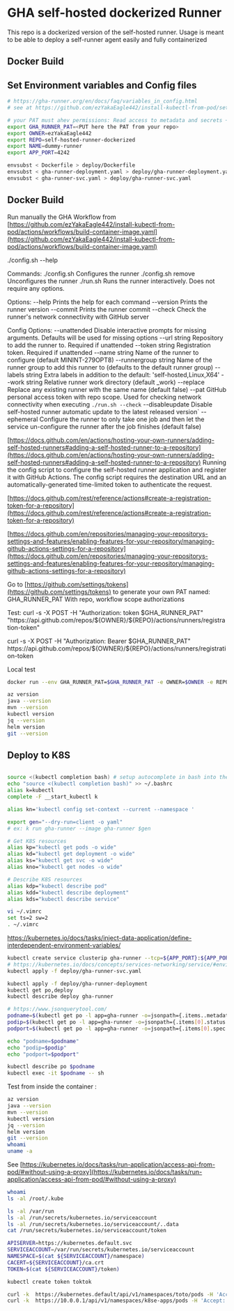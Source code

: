 # GHA self-hosted dockerized Runner
This repo is a dockerized version of the self-hosted runner. Usage is meant to be able to deploy a self-runner agent easily and fully containerized

## Docker Build

## Set Environment variables and Config files
```sh
# https://gha-runner.org/en/docs/faq/variables_in_config.html
# see at https://github.com/ezYakaEagle442/install-kubectl-from-pod/settings/actions/runners/new?arch=x64&os=linux

# your PAT must ahev permissions: Read access to metadata and secrets + Read and Write access to actions
export GHA_RUNNER_PAT=<PUT here the PAT from your repo>
export OWNER=ezYakaEagle442
export REPO=self-hosted-runner-dockerized
export NAME=dummy-runner
export APP_PORT=4242

envsubst < Dockerfile > deploy/Dockerfile
envsubst < gha-runner-deployment.yaml > deploy/gha-runner-deployment.yaml
envsubst < gha-runner-svc.yaml > deploy/gha-runner-svc.yaml
```

## Docker Build

Run manually the GHA Workflow from [https://github.com/ezYakaEagle442/install-kubectl-from-pod/actions/workflows/build-container-image.yaml](https://github.com/ezYakaEagle442/install-kubectl-from-pod/actions/workflows/build-container-image.yaml)

./config.sh --help

Commands:
 ./config.sh         Configures the runner
 ./config.sh remove  Unconfigures the runner
 ./run.sh            Runs the runner interactively. Does not require any options.

Options:
 --help     Prints the help for each command
 --version  Prints the runner version
 --commit   Prints the runner commit
 --check    Check the runner's network connectivity with GitHub server

Config Options:
 --unattended           Disable interactive prompts for missing arguments. Defaults will be used for missing options
 --url string           Repository to add the runner to. Required if unattended
 --token string         Registration token. Required if unattended
 --name string          Name of the runner to configure (default MININT-279OPT8)
 --runnergroup string   Name of the runner group to add this runner to (defaults to the default runner group)
 --labels string        Extra labels in addition to the default: 'self-hosted,Linux,X64'
 --work string          Relative runner work directory (default _work)
 --replace              Replace any existing runner with the same name (default false)
 --pat                  GitHub personal access token with repo scope. Used for checking network connectivity when executing `./run.sh --check`
 --disableupdate        Disable self-hosted runner automatic update to the latest released version`
 --ephemeral            Configure the runner to only take one job and then let the service un-configure the runner after the job finishes (default false)


[https://docs.github.com/en/actions/hosting-your-own-runners/adding-self-hosted-runners#adding-a-self-hosted-runner-to-a-repository](https://docs.github.com/en/actions/hosting-your-own-runners/adding-self-hosted-runners#adding-a-self-hosted-runner-to-a-repository)
Running the config script to configure the self-hosted runner application and register it with GitHub Actions. 
The config script requires the destination URL and an automatically-generated time-limited token to authenticate the request.

[https://docs.github.com/rest/reference/actions#create-a-registration-token-for-a-repository](https://docs.github.com/rest/reference/actions#create-a-registration-token-for-a-repository)

[https://docs.github.com/en/repositories/managing-your-repositorys-settings-and-features/enabling-features-for-your-repository/managing-github-actions-settings-for-a-repository](https://docs.github.com/en/repositories/managing-your-repositorys-settings-and-features/enabling-features-for-your-repository/managing-github-actions-settings-for-a-repository)


Go to [https://github.com/settings/tokens](https://github.com/settings/tokens) to generate your own PAT named: GHA_RUNNER_PAT
With repo, workflow scope authorizations

Test: 
curl -s -X POST -H "Authorization: token $GHA_RUNNER_PAT" "https://api.github.com/repos/${OWNER}/${REPO}/actions/runners/registration-token"

curl -s -X POST -H "Authorization: Bearer $GHA_RUNNER_PAT" https://api.github.com/repos/${OWNER}/${REPO}/actions/runners/registration-token

Local test
```sh
docker run --env GHA_RUNNER_PAT=$GHA_RUNNER_PAT -e OWNER=$OWNER -e REPO=$REPO -e NAME=$NAME -it pinpindock/self-hosted-runnner:latest  --

az version
java --version
mvn --version
kubectl version
jq --version
helm version
git --version
```



## Deploy to K8S

```sh

source <(kubectl completion bash) # setup autocomplete in bash into the current shell, bash-completion package should be installed first.
echo "source <(kubectl completion bash)" >> ~/.bashrc 
alias k=kubectl
complete -F __start_kubectl k

alias kn='kubectl config set-context --current --namespace '

export gen="--dry-run=client -o yaml" 
# ex: k run gha-runner --image gha-runner $gen

# Get K8S resources
alias kp="kubectl get pods -o wide"
alias kd="kubectl get deployment -o wide"
alias ks="kubectl get svc -o wide"
alias kno="kubectl get nodes -o wide"

# Describe K8S resources 
alias kdp="kubectl describe pod"
alias kdd="kubectl describe deployment"
alias kds="kubectl describe service"

vi ~/.vimrc
set ts=2 sw=2
. ~/.vimrc
```

https://kubernetes.io/docs/tasks/inject-data-application/define-interdependent-environment-variables/

```sh
kubectl create service clusterip gha-runner --tcp=${APP_PORT}:${APP_PORT} --dry-run=client -o yaml > gha-runner-svc.yaml
# https://kubernetes.io/docs/concepts/services-networking/service/#environment-variables
kubectl apply -f deploy/gha-runner-svc.yaml

kubectl apply -f deploy/gha-runner-deployment
kubectl get po,deploy
kubectl describe deploy gha-runner

# https://www.jsonquerytool.com/
podname=$(kubectl get po -l app=gha-runner -o=jsonpath={.items..metadata.name})
podip=$(kubectl get po -l app=gha-runner -o=jsonpath={.items[0].status.podIP})
podport=$(kubectl get po -l app=gha-runner -o=jsonpath={.items[0].spec.containers[0].ports[0].containerPort})

echo "podname=$podname"
echo "podip=$podip"
echo "podport=$podport"

kubectl describe po $podname
kubectl exec -it $podname -- sh
```

Test from inside the container :
```sh
az version
java --version
mvn --version
kubectl version
jq --version
helm version
git --version
whoami
uname -a
```


See [https://kubernetes.io/docs/tasks/run-application/access-api-from-pod/#without-using-a-proxy](https://kubernetes.io/docs/tasks/run-application/access-api-from-pod/#without-using-a-proxy)
```sh
whoami
ls -al /root/.kube

ls -al /var/run
ls -al /run/secrets/kubernetes.io/serviceaccount
ls -al /run/secrets/kubernetes.io/serviceaccount/..data
cat /run/secrets/kubernetes.io/serviceaccount/token

APISERVER=https://kubernetes.default.svc
SERVICEACCOUNT=/var/run/secrets/kubernetes.io/serviceaccount
NAMESPACE=$(cat ${SERVICEACCOUNT}/namespace)
CACERT=${SERVICEACCOUNT}/ca.crt
TOKEN=$(cat ${SERVICEACCOUNT}/token)

kubectl create token toktok 

curl -k  https://kubernetes.default/api/v1/namespaces/toto/pods -H 'Accept: application/json' -H "Authorization: Bearer $TOKEN"
curl -k  https://10.0.0.1/api/v1/namespaces/k8se-apps/pods -H 'Accept: application/json' -H "Authorization: Bearer $TOKEN"

```
